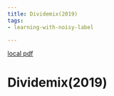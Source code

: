 ```yaml
---
title: Dividemix(2019)
tags:
- learning-with-noisy-label

---
```


[local pdf](../../../pdfs/2019-DivideMix.pdf)

# Dividemix(2019)
